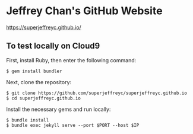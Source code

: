 # Jeffrey Chan's GitHub Website

https://superjeffreyc.github.io/

## To test locally on Cloud9
First, install Ruby, then enter the following command:

    $ gem install bundler

Next, clone the repository:

    $ git clone https://github.com/superjeffreyc/superjeffreyc.github.io
    $ cd superjeffreyc.github.io

Install the necessary gems and run locally:

    $ bundle install
    $ bundle exec jekyll serve --port $PORT --host $IP

